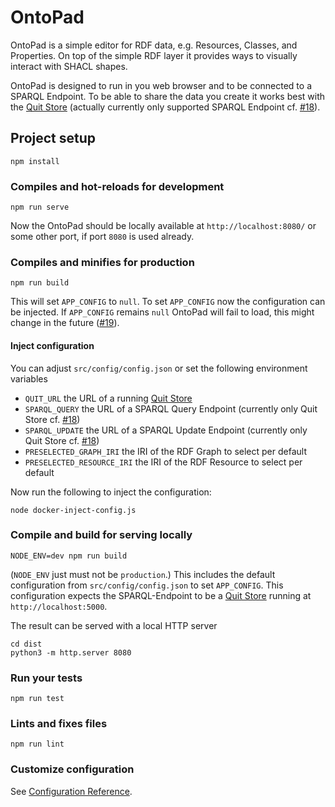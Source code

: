 # OntoPad

OntoPad is a simple editor for RDF data, e.g. Resources, Classes, and Properties. On top of the simple RDF layer it provides ways to visually interact with SHACL shapes.

OntoPad is designed to run in you web browser and to be connected to a SPARQL Endpoint. To be able to share the data you create it works best with the [Quit Store](https://github.com/AKSW/QuitStore) (actually currently only supported SPARQL Endpoint cf. [#18](https://github.com/AKSW/OntoPad/issues/18)).


## Project setup
```
npm install
```

### Compiles and hot-reloads for development
```
npm run serve
```

Now the OntoPad should be locally available at `http://localhost:8080/` or some other port, if port `8080` is used already.

### Compiles and minifies for production
```
npm run build
```

This will set `APP_CONFIG` to `null`. To set `APP_CONFIG` now the configuration can be injected. If `APP_CONFIG` remains `null` OntoPad will fail to load, this might change in the future ([#19](https://github.com/AKSW/OntoPad/issues/19)).

#### Inject configuration

You can adjust `src/config/config.json` or set the following environment variables

- `QUIT_URL` the URL of a running [Quit Store](https://github.com/AKSW/QuitStore)
- `SPARQL_QUERY` the URL of a SPARQL Query Endpoint (currently only Quit Store cf. [#18](https://github.com/AKSW/OntoPad/issues/18))
- `SPARQL_UPDATE` the URL of a SPARQL Update Endpoint (currently only Quit Store cf. [#18](https://github.com/AKSW/OntoPad/issues/18))
- `PRESELECTED_GRAPH_IRI` the IRI of the RDF Graph to select per default
- `PRESELECTED_RESOURCE_IRI` the IRI of the RDF Resource to select per default

Now run the following to inject the configuration:

```
node docker-inject-config.js
```

### Compile and build for serving locally
```
NODE_ENV=dev npm run build
```

(`NODE_ENV` just must not be `production`.)
This includes the default configuration from `src/config/config.json` to set `APP_CONFIG`.
This configuration expects the SPARQL-Endpoint to be a [Quit Store](https://github.com/AKSW/QuitStore) running at `http://localhost:5000`.

The result can be served with a local HTTP server

```
cd dist
python3 -m http.server 8080
```

### Run your tests
```
npm run test
```

### Lints and fixes files
```
npm run lint
```

### Customize configuration
See [Configuration Reference](https://cli.vuejs.org/config/).
